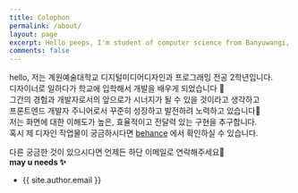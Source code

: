 ```yaml
---
title: Colophon
permalink: /about/
layout: page
excerpt: Hello peeps, I'm student of computer science from Banyuwangi, living in Jogjakarta. This blog for documentation about my programming journey, running on jekyll, hosting on netlify and using my own simple theme.
comments: false
---
```


hello, 저는 계원예술대학교 디지털미디어디자인과 프로그래밍 전공 2학년입니다.<br>
디자이너로 일하다가 학교에 입학해서 개발을 배우게 되었습니다 🎒<br>
그간의 경험과 개발자로서의 앞으로가 시너지가 될 수 있을 것이라고 생각하고<br>
프론트엔드 개발자 주니어로서 꾸준히 성장하고 발전하려 노력하고 있습니다📍<br>
저는 화면에 대한 이해도가 높은, 효율적이고 전달력 있는 구현을 추구합니다.<br>
혹시 제 디자인 작업물이 궁금하시다면 [behance](https://www.behance.net/designerleeyy) 에서 확인하실 수 있습니다.<br>

다른 궁금한 것이 있으시다면 언제든 하단 이메일로 연락해주세요🤙<br>
**may u needs ✨**

- {{ site.author.email }}
